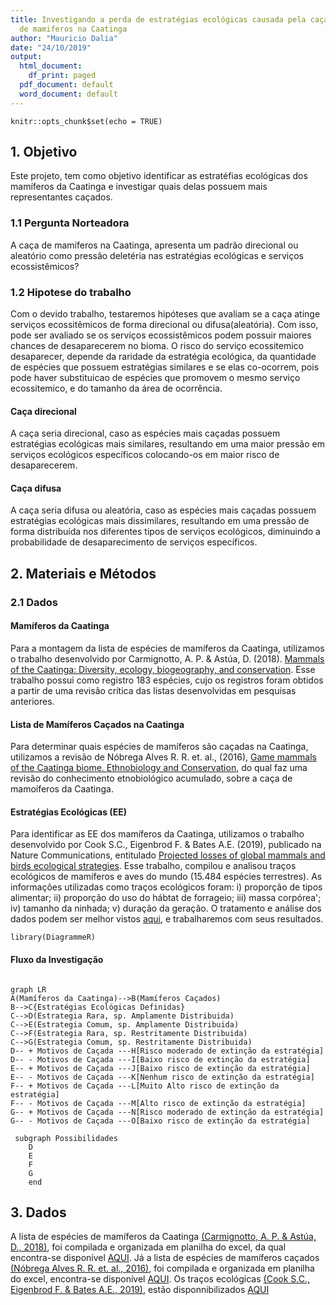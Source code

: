 ```yaml
---
title: Investigando a perda de estratégias ecológicas causada pela caça
  de mamiferos na Caatinga
author: "Mauricio Dalia"
date: "24/10/2019"
output:
  html_document:
    df_print: paged
  pdf_document: default
  word_document: default
---
```


```{r setup, include=FALSE}
knitr::opts_chunk$set(echo = TRUE)
```

## 1. Objetivo

  Este projeto, tem como objetivo identificar as estratéfias ecológicas dos mamíferos
da Caatinga e investigar quais delas possuem mais representantes caçados.

### 1.1 Pergunta Norteadora
  A caça de mamíferos na Caatinga, apresenta um padrão direcional ou aleatório como pressão deletéria nas estratégias ecológicas e serviços ecossistêmicos?
  
### 1.2 Hipotese do trabalho
  Com o devido trabalho, testaremos hipóteses que avaliam se a caça atinge serviços ecossitêmicos de forma direcional ou difusa(aleatória). 
  Com isso, pode ser avaliado se os serviços ecossistêmicos podem possuir maiores chances de desaparecerem no bioma. 
  O risco do serviço ecossitemico desaparecer, depende da raridade da estratégia ecológica, da quantidade de espécies que possuem estratégias similares e se elas co-ocorrem, pois pode haver substituicao de espécies que promovem o mesmo serviço ecossitemico, e do tamanho da área de ocorrência.

#### Caça direcional
  A caça seria direcional, caso as espécies mais caçadas possuem estratégias ecológicas mais similares, resultando em uma maior pressão em serviços ecológicos específicos colocando-os em maior risco de desaparecerem.
  
#### Caça difusa
  A caça seria difusa ou aleatória, caso as espécies mais caçadas possuem estratégias ecológicas mais dissimilares, resultando em uma pressão de forma distribuída nos diferentes tipos de serviços ecológicos, diminuindo a probabilidade de desaparecimento de serviços específicos.

## 2. Materiais e Métodos

### 2.1 Dados
#### Mamíferos da Caatinga
   Para a montagem da lista de espécies de mamíferos da Caatinga, utilizamos o trabalho desenvolvido por Carmignotto, A. P. & Astúa, D. (2018). [Mammals of the Caatinga: Diversity, ecology, biogeography, and conservation](https://link.springer.com/chapter/10.1007/978-3-319-68339-3_8). Esse trabalho possui como registro 183 espécies, cujo os registros foram obtidos a partir de uma revisão crítica das listas desenvolvidas em pesquisas anteriores. 

#### Lista de Mamíferos Caçados na Caatinga
  Para determinar quais espécies de mamíferos são caçadas na Caatinga, utilizamos a revisão de Nóbrega Alves R. R. et. al., (2016), [Game mammals of the Caatinga biome. Ethnobiology and Conservation](http://ethnobioconservation.com/index.php/ebc/article/download/90/79), do qual faz uma revisão do conhecimento etnobiológico acumulado, sobre a caça de mamoíferos da Caatinga.

#### Estratégias Ecológicas (EE)
  Para identificar as EE dos mamíferos da Caatinga, utilizamos o trabalho desenvolvido por Cook S.C., Eigenbrod F. & Bates A.E. (2019), publicado na Nature Communications, entitulado 
[Projected losses of global mammals and birds ecological
strategies](https://www.nature.com/articles/s41467-019-10284-z).
  Esse trabalho, compilou e analisou traços ecológicos de mamíferos e aves do mundo (15.484 espécies terrestres). As informações utilizadas como traços ecológicos foram: i) proporção de tipos alimentar; ii) proporção do uso do hábtat de forrageio; iii) massa corpórea'; iv) tamanho da ninhada; v) duração da geração. O tratamento e análise dos dados podem ser melhor vistos [aqui](https://www.nature.com/articles/s41467-019-10284-z), e trabalharemos com seus resultados.

```{r, echo=FALSE}
library(DiagrammeR)
```

#### Fluxo da Investigação
```mermaid

graph LR
A(Mamíferos da Caatinga)-->B(Mamíferos Caçados)
B-->C{Estratégias Ecológicas Definidas}
C-->D(Estrategia Rara, sp. Amplamente Distribuida)
C-->E(Estrategia Comum, sp. Amplamente Distribuida)
C-->F(Estrategia Rara, sp. Restritamente Distribuida)
C-->G(Estrategia Comum, sp. Restritamente Distribuida)
D-- + Motivos de Caçada ---H[Risco moderado de extinção da estratégia]
D-- - Motivos de Caçada ---I[Baixo risco de extinção da estratégia]
E-- + Motivos de Caçada ---J[Baixo risco de extinção da estratégia]
E-- - Motivos de Caçada ---K[Nenhum risco de extinção da estratégia]
F-- + Motivos de Caçada ---L[Muito Alto risco de extinção da estratégia]
F-- - Motivos de Caçada ---M[Alto risco de extinção da estratégia]
G-- + Motivos de Caçada ---N[Risco moderado de extinção da estratégia]
G-- - Motivos de Caçada ---O[Baixo risco de extinção da estratégia]

 subgraph Possibilidades
    D
    E
    F
    G
    end
```

## 3. Dados
  A lista de espécies de mamíferos da Caatinga [(Carmignotto, A. P. & Astúa, D., 2018)](https://link.springer.com/chapter/10.1007/978-3-319-68339-3_8), foi compilada e organizada em planilha do excel, da qual encontra-se disponível [AQUI](https://docs.google.com/spreadsheets/d/17r2wn1nD07B7LY8vvGQe_t0pxUcPSUO1Q0JnNlEZ-xQ/edit?usp=sharing).
  Já a lista de espécies de mamíferos caçados [(Nóbrega Alves R. R. et. al., 2016)](http://ethnobioconservation.com/index.php/ebc/article/download/90/79), foi compilada e organizada em planilha do excel, encontra-se disponível [AQUI](https://docs.google.com/spreadsheets/d/1c3ATQ6x2KjyMuskkBMVJccAxi7KhJ71Uay_HqaW7eWs/edit?usp=sharing).
  Os traços ecológicas [(Cook S.C., Eigenbrod F. & Bates A.E., 2019)](https://www.nature.com/articles/s41467-019-10284-z), estão disponnibilizados [AQUI](https://github.com/03rcooke/hyper_pca/blob/master/data/trait.csv)



